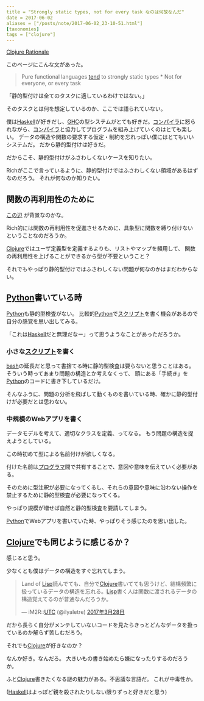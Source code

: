 ```yaml
---
title = "Strongly static types, not for every task なのは何故なんだ"
date = 2017-06-02
aliases = ["/posts/note/2017-06-02_23-10-51.html"]
[taxonomies]
tags = ["clojure"]
---
```


[Clojure Rationale](https://clojure.org/about/rationale)

このページにこんな文があった。

> Pure functional languages [tend](http://d.hatena.ne.jp/keyword/tend) to strongly static types \* Not for everyone, or every task

「静的型付けは全てのタスクに適しているわけではない。」

そのタスクとは何を想定しているのか、ここでは語られていない。

僕は[Haskell](http://d.hatena.ne.jp/keyword/Haskell)が好きだし、[GHC](http://d.hatena.ne.jp/keyword/GHC)の型システムがとても好きだ。[コンパイラ](http://d.hatena.ne.jp/keyword/%A5%B3%A5%F3%A5%D1%A5%A4%A5%E9)に怒られながら、[コンパイラ](http://d.hatena.ne.jp/keyword/%A5%B3%A5%F3%A5%D1%A5%A4%A5%E9)と協力してプログラムを組み上げていくのはとても楽しい。 データの構造や関数の要求する仮定・制約を忘れっぽい僕にはとてもいいシステムだ。 だから静的型付けは好きだ。

だからこそ、静的型付けがふさわしくないケースを知りたい。

Richがここで言っているように、静的型付けではふさわしくない領域があるはずなのだろう。 それが何なのか知りたい。

## 関数の再利用性のために

[この辺](https://softwareengineering.stackexchange.com/questions/199217/what-did-rich-hickey-mean-when-he-said-all-that-specificity-of-interfaces-cla) が背景なのかな。

Rich的には関数の再利用性を促進させるために、具象型に関数を縛り付けないということなのだろうか。

[Clojure](http://d.hatena.ne.jp/keyword/Clojure)ではユーザ定義型を定義するよりも、リストやマップを頻用して、 関数の再利用性を上げることができるから型が不要ということ？

それでもやっぱり静的型付けではふさわしくない問題が何なのかはまだわからない。

## [Python](http://d.hatena.ne.jp/keyword/Python)書いている時

[Python](http://d.hatena.ne.jp/keyword/Python)も静的型検査がない。 比較的[Python](http://d.hatena.ne.jp/keyword/Python)で[スクリプト](http://d.hatena.ne.jp/keyword/%A5%B9%A5%AF%A5%EA%A5%D7%A5%C8)を書く機会があるので自分の感覚を思い出してみる。

「これは[Haskell](http://d.hatena.ne.jp/keyword/Haskell)だと無理だなー」って思うようなことがあっただろうか。

### 小さな[スクリプト](http://d.hatena.ne.jp/keyword/%A5%B9%A5%AF%A5%EA%A5%D7%A5%C8)を書く

[bash](http://d.hatena.ne.jp/keyword/bash)の延長だと思って書捨てる時に静的型検査は要らないと思うことはある。 そういう時ってあまり問題の構造とか考えなくって、 頭にある「手続き」を[Python](http://d.hatena.ne.jp/keyword/Python)のコードに書き下しているだけ。

そんなふうに、問題の分析を飛ばして動くものを書いている時、確かに静的型付けが必要だとは思わない。

### 中規模のWebアプリを書く

データモデルを考えて、適切なクラスを定義、ってなる。 もう問題の構造を捉えようとしている。

この時初めて型による名前付けが欲しくなる。

付けた名前は[プログラマ](http://d.hatena.ne.jp/keyword/%A5%D7%A5%ED%A5%B0%A5%E9%A5%DE)間で共有することで、意図や意味を伝えていく必要がある。

そのために型注釈が必要になってくるし、それらの意図や意味に沿わない操作を禁止するために静的型検査が必要になってくる。

やっぱり規模が増せば自然と静的型検査を要請してしまう。

[Python](http://d.hatena.ne.jp/keyword/Python)でWebアプリを書いていた時、やっぱりそう感じたのを思い出した。

## [Clojure](http://d.hatena.ne.jp/keyword/Clojure)でも同じように感じるか？

感じると思う。

少なくとも僕はデータの構造をすぐ忘れてしまう。

> Land of [Lisp](http://d.hatena.ne.jp/keyword/Lisp)読んでても、自分で[Clojure](http://d.hatena.ne.jp/keyword/Clojure)書いてても思うけど、結構頻繁に扱っているデータの構造を忘れる。[Lisp](http://d.hatena.ne.jp/keyword/Lisp)書く人は関数に渡されるデータの構造覚えてるのが普通なんだろうか。
> 
> — iM2R::[UTC](http://d.hatena.ne.jp/keyword/UTC) (@ilyaletre) [2017年3月28日](https://twitter.com/ilyaletre/status/846712870310064129)

<script async src="//platform.twitter.com/widgets.js" charset="utf-8"></script>

だから長らく自分がメンテしていないコードを見たらきっとどんなデータを扱っているのか解らず苦しむだろう。

それでも[Clojure](http://d.hatena.ne.jp/keyword/Clojure)が好きなのか？

なんか好き。なんだろ。 大きいもの書き始めたら嫌になったりするのだろうか。

ふと[Clojure](http://d.hatena.ne.jp/keyword/Clojure)書きたくなる謎の魅力がある。不思議な言語だ。 これが中毒性か。

([Haskell](http://d.hatena.ne.jp/keyword/Haskell)はよっぽど親を殺されたりしない限りずっと好きだと思う)

